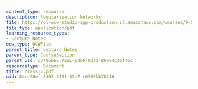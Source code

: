 ```yaml
---
content_type: resource
description: Regularization Networks
file: https://ol-ocw-studio-app-production.s3.amazonaws.com/courses/9-520-statistical-learning-theory-and-applications-spring-2003/84ee28ef8362619163a7c6360bb78316_class17.pdf
file_type: application/pdf
learning_resource_types:
- Lecture Notes
ocw_type: OCWFile
parent_title: Lecture Notes
parent_type: CourseSection
parent_uid: c3405bb5-75a1-6db6-0da2-86904c35ff6c
resourcetype: Document
title: class17.pdf
uid: 84ee28ef-8362-6191-63a7-c6360bb78316
---
```

